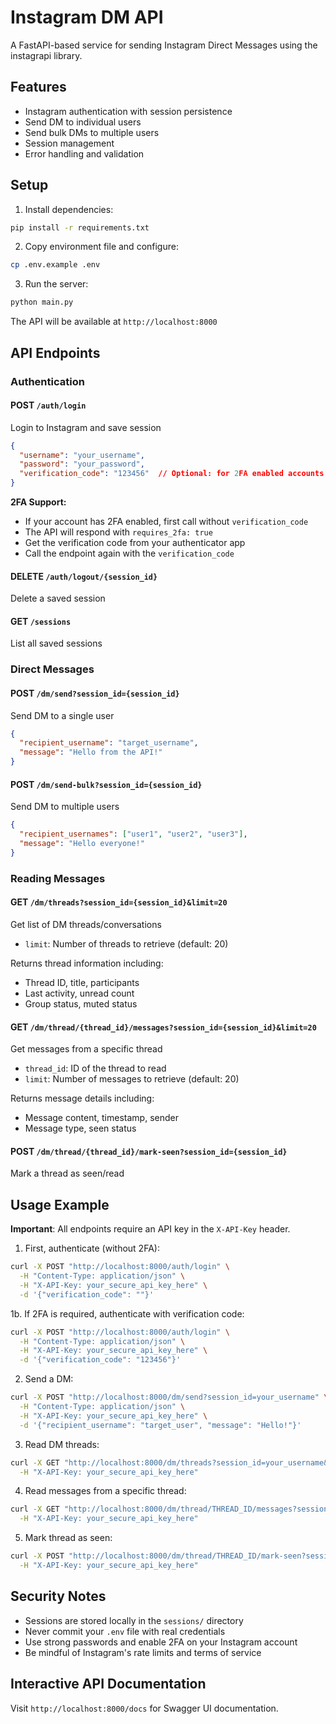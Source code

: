 # Instagram DM API

A FastAPI-based service for sending Instagram Direct Messages using the instagrapi library.

## Features

- Instagram authentication with session persistence
- Send DM to individual users
- Send bulk DMs to multiple users
- Session management
- Error handling and validation

## Setup

1. Install dependencies:
```bash
pip install -r requirements.txt
```

2. Copy environment file and configure:
```bash
cp .env.example .env
```

3. Run the server:
```bash
python main.py
```

The API will be available at `http://localhost:8000`

## API Endpoints

### Authentication

#### POST `/auth/login`
Login to Instagram and save session
```json
{
  "username": "your_username",
  "password": "your_password",
  "verification_code": "123456"  // Optional: for 2FA enabled accounts
}
```

**2FA Support:**
- If your account has 2FA enabled, first call without `verification_code`
- The API will respond with `requires_2fa: true`
- Get the verification code from your authenticator app
- Call the endpoint again with the `verification_code`

#### DELETE `/auth/logout/{session_id}`
Delete a saved session

#### GET `/sessions`
List all saved sessions

### Direct Messages

#### POST `/dm/send?session_id={session_id}`
Send DM to a single user
```json
{
  "recipient_username": "target_username",
  "message": "Hello from the API!"
}
```

#### POST `/dm/send-bulk?session_id={session_id}`
Send DM to multiple users
```json
{
  "recipient_usernames": ["user1", "user2", "user3"],
  "message": "Hello everyone!"
}
```

### Reading Messages

#### GET `/dm/threads?session_id={session_id}&limit=20`
Get list of DM threads/conversations
- `limit`: Number of threads to retrieve (default: 20)

Returns thread information including:
- Thread ID, title, participants
- Last activity, unread count
- Group status, muted status

#### GET `/dm/thread/{thread_id}/messages?session_id={session_id}&limit=20`
Get messages from a specific thread
- `thread_id`: ID of the thread to read
- `limit`: Number of messages to retrieve (default: 20)

Returns message details including:
- Message content, timestamp, sender
- Message type, seen status

#### POST `/dm/thread/{thread_id}/mark-seen?session_id={session_id}`
Mark a thread as seen/read

## Usage Example

**Important**: All endpoints require an API key in the `X-API-Key` header.

1. First, authenticate (without 2FA):
```bash
curl -X POST "http://localhost:8000/auth/login" \
  -H "Content-Type: application/json" \
  -H "X-API-Key: your_secure_api_key_here" \
  -d '{"verification_code": ""}'
```

1b. If 2FA is required, authenticate with verification code:
```bash
curl -X POST "http://localhost:8000/auth/login" \
  -H "Content-Type: application/json" \
  -H "X-API-Key: your_secure_api_key_here" \
  -d '{"verification_code": "123456"}'
```

2. Send a DM:
```bash
curl -X POST "http://localhost:8000/dm/send?session_id=your_username" \
  -H "Content-Type: application/json" \
  -H "X-API-Key: your_secure_api_key_here" \
  -d '{"recipient_username": "target_user", "message": "Hello!"}'
```

3. Read DM threads:
```bash
curl -X GET "http://localhost:8000/dm/threads?session_id=your_username&limit=10" \
  -H "X-API-Key: your_secure_api_key_here"
```

4. Read messages from a specific thread:
```bash
curl -X GET "http://localhost:8000/dm/thread/THREAD_ID/messages?session_id=your_username&limit=20" \
  -H "X-API-Key: your_secure_api_key_here"
```

5. Mark thread as seen:
```bash
curl -X POST "http://localhost:8000/dm/thread/THREAD_ID/mark-seen?session_id=your_username" \
  -H "X-API-Key: your_secure_api_key_here"
```

## Security Notes

- Sessions are stored locally in the `sessions/` directory
- Never commit your `.env` file with real credentials
- Use strong passwords and enable 2FA on your Instagram account
- Be mindful of Instagram's rate limits and terms of service

## Interactive API Documentation

Visit `http://localhost:8000/docs` for Swagger UI documentation.
